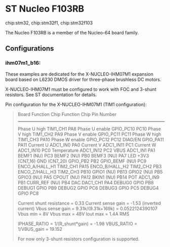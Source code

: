 ST Nucleo F103RB
================

chip:stm32, chip:stm32f1, chip:stm32f103

The Nucleo F103RB is a member of the Nucleo-64 board family.

Configurations
--------------

### ihm07m1\_b16:

These examples are dedicated for the X-NUCLEO-IHM07M1 expansion board
based on L6230 DMOS driver for three-phase brushless DC motors.

X-NUCLEO-IHM07M1 must be configured to work with FOC and 3-shunt
resistors. See ST documentation for details.

Pin configuration for the X-NUCLEO-IHM07M1 (TIM1 configuration):

>   Board Function                     Chip Function   Chip Pin Number
>   ---------------------------------- --------------- -----------------
>   Phase U high                       TIM1\_CH1       PA8
>   Phase U enable                     GPIO\_PC10      PC10
>   Phase V high                       TIM1\_CH2       PA9
>   Phase V enable                     GPIO\_PC11      PC11
>   Phase W high                       TIM1\_CH3       PA10
>   Phase W enable                     GPIO\_PC12      PC12
>   DIAG/EN                            GPIO\_PA11      PA11
>   Current U                          ADC1\_IN0       PA0
>   Current V                          ADC1\_IN11      PC1
>   Current W                          ADC1\_IN10      PC0
>   Temperature                        ADC1\_IN12      PC2
>   VBUS                               ADC1\_IN1       PA1
>   BEMF1                              (NU)            PC3
>   BEMF2                              (NU)            PB0
>   BEMF3                              (NU)            PA7
>   LED +3V3 (CN7\_16) GND (CN7\_20)   GPIO\_PB2       PB2
>   GPIO\_BEMF                         (NU)            PC9
>   ENCO\_A/HALL\_H1                   TIM2\_CH1       PA15
>   ENCO\_B/HALL\_H2                   TIM2\_CH2       PB3
>   ENCO\_Z/HALL\_H3                   TIM2\_CH3       PB10
>   GPIO1                              (NU)            PB13
>   GPIO2                              (NU)            PB5
>   GPIO3                              (NU)            PA5
>   CPOUT                              (NU)            PA12
>   BKIN1                              (NU)            PB14
>   POT                                ADC1\_IN9       PB1
>   CURR\_REF                          (NU)            PB4
>   DAC                                DAC1\_CH1       PA4
>   DEBUG0                             GPIO            PB8
>   DEBUG1                             GPIO            PB9
>   DEBUG2                             GPIO            PC6
>   DEBUG3                             GPIO            PC5
>   DEBUG4                             GPIO            PC8
>
> Current shunt resistance = 0.33 Current sense gain = -1.53 (inverted
> current) Vbus sense gain = 9.31k/(9.31k+169k) = 0.0522124390107 Vbus
> min = 8V Vbus max = 48V Iout max = 1.4A RMS
>
> IPHASE\_RATIO = 1/(R\_shunt\*gain) = -1.98 VBUS\_RATIO = 1/VBUS\_gain
> = 19.152
>
> For now only 3-shunt resistors configuration is supported.

